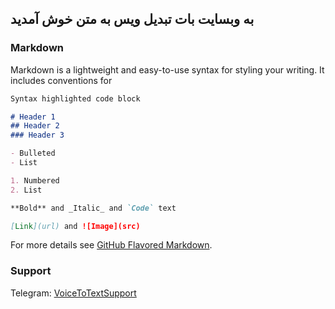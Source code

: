 ## به وبسایت بات تبدیل ویس به متن خوش آمدید


### Markdown

Markdown is a lightweight and easy-to-use syntax for styling your writing. It includes conventions for

```markdown
Syntax highlighted code block

# Header 1
## Header 2
### Header 3

- Bulleted
- List

1. Numbered
2. List

**Bold** and _Italic_ and `Code` text

[Link](url) and ![Image](src)
```

For more details see [GitHub Flavored Markdown](https://guides.github.com/features/mastering-markdown/).

### Support

Telegram:  [VoiceToTextSupport](t.me/VoiceToTextSupport)
